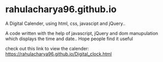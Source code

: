 # rahulacharya96.github.io
A Digital Calender, using html, css, javascipt and jQuery..

A code written with the help of javascript, jQuery and dom manupulation which displays the time and date..
Hope people find it useful

check out this link to view the calender: https://rahulacharya96.github.io/Digital_clock.html
